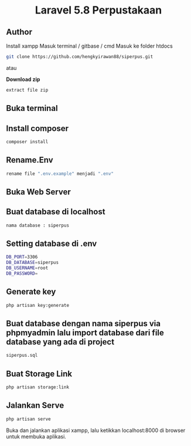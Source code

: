 <h1 align="center">Laravel 5.8 Perpustakaan</h1>

## Author

Install xampp
Masuk terminal / gitbase / cmd
Masuk ke folder htdocs

```bash
git clone https://github.com/hengkyirawan88/siperpus.git
```
atau 

**Download zip**

```bash
extract file zip
```

## Buka terminal


## Install composer

```bash
composer install
```

## Rename.Env

```bash
rename file ".env.example" menjadi ".env"
```

## Buka Web Server


## Buat database di localhost 

```bash
nama database : siperpus
```

## Setting database di .env

```bash
DB_PORT=3306
DB_DATABASE=siperpus
DB_USERNAME=root
DB_PASSWORD=
```

## Generate key

```bash
php artisan key:generate
```

## Buat database dengan nama siperpus via phpmyadmin lalu import database dari file database yang ada di project
```bash
siperpus.sql
```
 

## Buat Storage Link

```bash
php artisan storage:link
```


## Jalankan Serve

```bash
php artisan serve
```

Buka dan jalankan aplikasi xampp, lalu ketikkan localhost:8000 di browser untuk membuka aplikasi.
